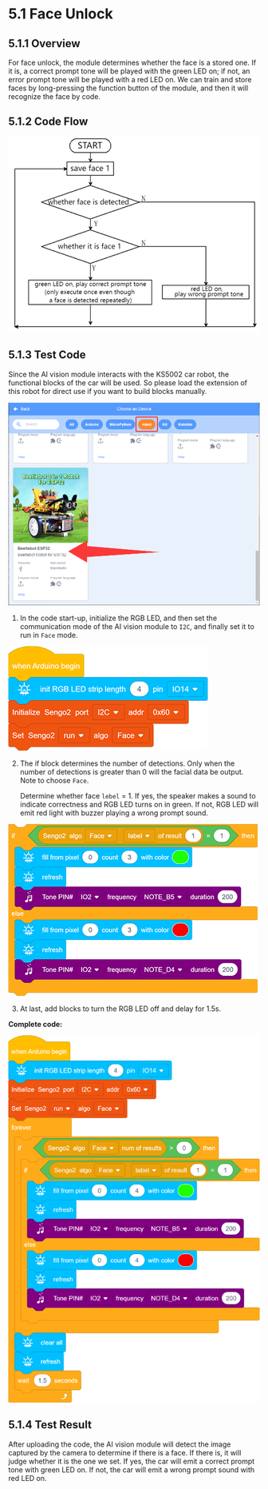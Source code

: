 # 5.1 Face Unlock

## 5.1.1 Overview

For face unlock, the module determines whether the face is a stored one. If it is, a correct prompt tone will be played with the green LED on; if not, an error prompt tone will be played with a red LED on. We can train and store faces by long-pressing the function button of the module, and then it will recognize the face by code.

## 5.1.2 Code Flow

![a105](./media/a105.png)

## 5.1.3 Test Code

Since the AI vision module interacts with the KS5002 car robot, the functional blocks of the car will be used. So please load the extension of this robot for direct use if you want to build blocks manually. 

![a73](./media/a73.png)

1. In the code start-up, initialize the RGB LED, and then set the communication mode of the AI vision module to `I2C`, and finally set it to run in `Face` mode.

![a70](./media/a70.png)

2. The if block determines the number of detections. Only when the number of detections is greater than 0 will the facial data be output. Note to choose `Face`. 

	Determine whether face `lebel` = 1. If yes, the speaker makes a sound to indicate correctness and RGB LED turns on in green. If not, RGB LED will emit red light with buzzer playing a wrong prompt sound.

![a71](./media/a71.png)

3. At last, add blocks to turn the RGB LED off and delay for 1.5s.

**Complete code:**

![a72](./media/a72.png)



## 5.1.4 Test Result

After uploading the code, the AI vision module will detect the image captured by the camera to determine if there is a face. If there is, it will judge whether it is the one we set. If yes, the car will emit a correct prompt tone with green LED on. If not, the car will emit a wrong prompt sound with red LED on.